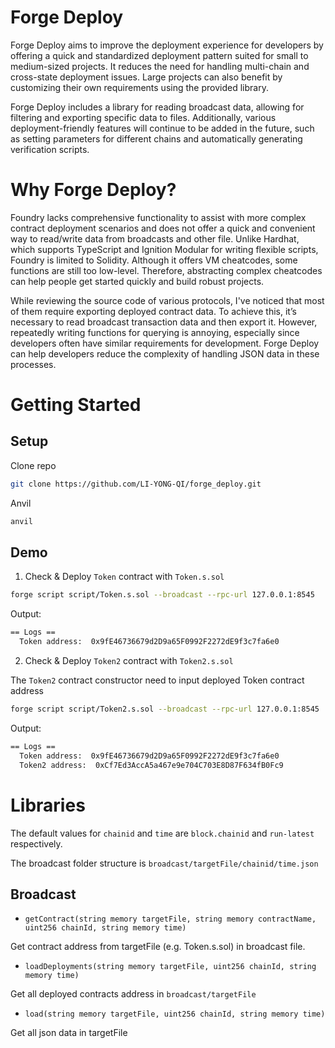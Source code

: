 # Forge Deploy

Forge Deploy aims to improve the deployment experience for developers by offering a quick and standardized deployment pattern suited for small to medium-sized projects. It reduces the need for handling multi-chain and cross-state deployment issues. Large projects can also benefit by customizing their own requirements using the provided library.

Forge Deploy includes a library for reading broadcast data, allowing for filtering and exporting specific data to files. Additionally, various deployment-friendly features will continue to be added in the future, such as setting parameters for different chains and automatically generating verification scripts.

# Why Forge Deploy?

Foundry lacks comprehensive functionality to assist with more complex contract deployment scenarios and does not offer a quick and convenient way to read/write data from broadcasts and other file. Unlike Hardhat, which supports TypeScript and Ignition Modular for writing flexible scripts, Foundry is limited to Solidity. Although it offers VM cheatcodes, some functions are still too low-level. Therefore, abstracting complex cheatcodes can help people get started quickly and build robust projects.

While reviewing the source code of various protocols, I've noticed that most of them require exporting deployed contract data. To achieve this, it’s necessary to read broadcast transaction data and then export it. However, repeatedly writing functions for querying is annoying, especially since developers often have similar requirements for development. Forge Deploy can help developers reduce the complexity of handling JSON data in these processes.

# Getting Started

## Setup

Clone repo

```sh
git clone https://github.com/LI-YONG-QI/forge_deploy.git
```

Anvil

```sh
anvil
```

## Demo

1. Check & Deploy `Token` contract with `Token.s.sol`

```sh
forge script script/Token.s.sol --broadcast --rpc-url 127.0.0.1:8545
```

Output:

```sh
== Logs ==
  Token address:  0x9fE46736679d2D9a65F0992F2272dE9f3c7fa6e0
```

2. Check & Deploy `Token2` contract with `Token2.s.sol`

The `Token2` contract constructor need to input deployed Token contract address

```sh
forge script script/Token2.s.sol --broadcast --rpc-url 127.0.0.1:8545
```

Output:

```sh
== Logs ==
  Token address:  0x9fE46736679d2D9a65F0992F2272dE9f3c7fa6e0
  Token2 address:  0xCf7Ed3AccA5a467e9e704C703E8D87F634fB0Fc9
```

# Libraries

The default values for `chainid` and `time` are `block.chainid` and `run-latest` respectively.

The broadcast folder structure is `broadcast/targetFile/chainid/time.json`

## Broadcast

- `getContract(string memory targetFile, string memory contractName, uint256 chainId, string memory time)`

Get contract address from targetFile (e.g. Token.s.sol) in broadcast file.

- `loadDeployments(string memory targetFile, uint256 chainId, string memory time)`

Get all deployed contracts address in `broadcast/targetFile`

- `load(string memory targetFile, uint256 chainId, string memory time)`

Get all json data in targetFile
